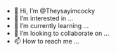 - 👋 Hi, I’m @Theysayimcocky
- 👀 I’m interested in ...
- 🌱 I’m currently learning ...
- 💞️ I’m looking to collaborate on ...
- 📫 How to reach me ...

<!---
Theysayimcocky/Theysayimcocky is a ✨ special ✨ repository because its `README.md` (this file) appears on your GitHub profile.
You can click the Preview link to take a look at your changes.
--->
